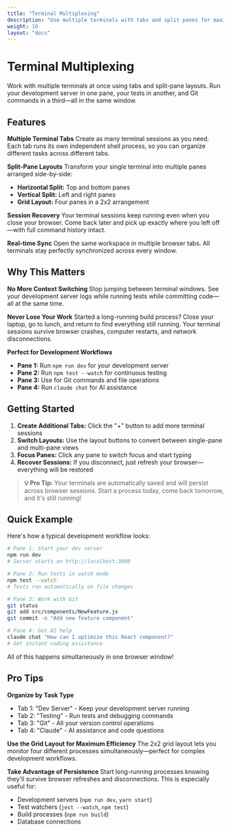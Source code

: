 ```yaml
---
title: "Terminal Multiplexing"
description: "Use multiple terminals with tabs and split panes for maximum productivity"
weight: 10
layout: "docs"
---
```


# Terminal Multiplexing

Work with multiple terminals at once using tabs and split-pane layouts. Run your development server in one pane, your tests in another, and Git commands in a third—all in the same window.

## Features

**Multiple Terminal Tabs**
Create as many terminal sessions as you need. Each tab runs its own independent shell process, so you can organize different tasks across different tabs.

**Split-Pane Layouts**
Transform your single terminal into multiple panes arranged side-by-side:
- **Horizontal Split:** Top and bottom panes
- **Vertical Split:** Left and right panes
- **Grid Layout:** Four panes in a 2x2 arrangement

**Session Recovery**
Your terminal sessions keep running even when you close your browser. Come back later and pick up exactly where you left off—with full command history intact.

**Real-time Sync**
Open the same workspace in multiple browser tabs. All terminals stay perfectly synchronized across every window.

## Why This Matters

**No More Context Switching**
Stop jumping between terminal windows. See your development server logs while running tests while committing code—all at the same time.

**Never Lose Your Work**
Started a long-running build process? Close your laptop, go to lunch, and return to find everything still running. Your terminal sessions survive browser crashes, computer restarts, and network disconnections.

**Perfect for Development Workflows**
- **Pane 1:** Run `npm run dev` for your development server
- **Pane 2:** Run `npm test --watch` for continuous testing
- **Pane 3:** Use for Git commands and file operations
- **Pane 4:** Run `claude chat` for AI assistance

## Getting Started

1. **Create Additional Tabs:** Click the "+" button to add more terminal sessions
2. **Switch Layouts:** Use the layout buttons to convert between single-pane and multi-pane views
3. **Focus Panes:** Click any pane to switch focus and start typing
4. **Recover Sessions:** If you disconnect, just refresh your browser—everything will be restored

> **💡 Pro Tip:** Your terminals are automatically saved and will persist across browser sessions. Start a process today, come back tomorrow, and it's still running!

## Quick Example

Here's how a typical development workflow looks:

```bash
# Pane 1: Start your dev server
npm run dev
# Server starts on http://localhost:3000

# Pane 2: Run tests in watch mode  
npm test --watch
# Tests run automatically on file changes

# Pane 3: Work with Git
git status
git add src/components/NewFeature.js
git commit -m "Add new feature component"

# Pane 4: Get AI help
claude chat "How can I optimize this React component?"
# Get instant coding assistance
```

All of this happens simultaneously in one browser window!

## Pro Tips

**Organize by Task Type**
- Tab 1: "Dev Server" - Keep your development server running
- Tab 2: "Testing" - Run tests and debugging commands
- Tab 3: "Git" - All your version control operations
- Tab 4: "Claude" - AI assistance and code questions

**Use the Grid Layout for Maximum Efficiency**
The 2x2 grid layout lets you monitor four different processes simultaneously—perfect for complex development workflows.

**Take Advantage of Persistence**
Start long-running processes knowing they'll survive browser refreshes and disconnections. This is especially useful for:
- Development servers (`npm run dev`, `yarn start`)
- Test watchers (`jest --watch`, `npm test`)
- Build processes (`npm run build`)
- Database connections